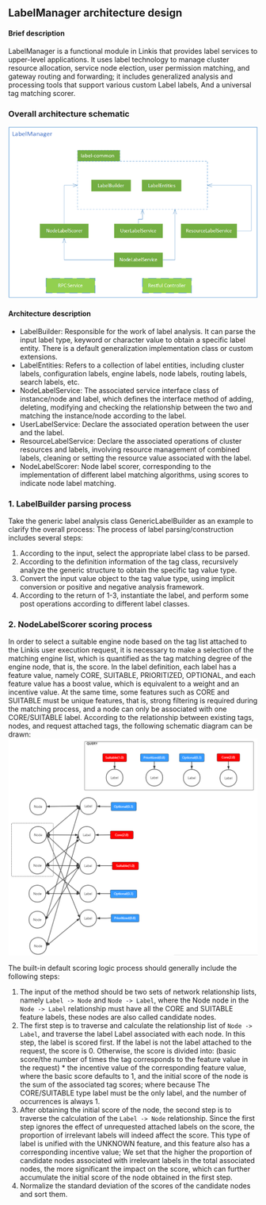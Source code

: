 ## LabelManager architecture design

#### Brief description
LabelManager is a functional module in Linkis that provides label services to upper-level applications. It uses label technology to manage cluster resource allocation, service node election, user permission matching, and gateway routing and forwarding; it includes generalized analysis and processing tools that support various custom Label labels, And a universal tag matching scorer.
### Overall architecture schematic

![整体架构示意图](../../../Images/Architecture/LabelManager/label_manager_global.png)  

#### Architecture description
- LabelBuilder: Responsible for the work of label analysis. It can parse the input label type, keyword or character value to obtain a specific label entity. There is a default generalization implementation class or custom extensions.
- LabelEntities: Refers to a collection of label entities, including cluster labels, configuration labels, engine labels, node labels, routing labels, search labels, etc.
- NodeLabelService: The associated service interface class of instance/node and label, which defines the interface method of adding, deleting, modifying and checking the relationship between the two and matching the instance/node according to the label.
- UserLabelService: Declare the associated operation between the user and the label.
- ResourceLabelService: Declare the associated operations of cluster resources and labels, involving resource management of combined labels, cleaning or setting the resource value associated with the label.
- NodeLabelScorer: Node label scorer, corresponding to the implementation of different label matching algorithms, using scores to indicate node label matching.

### 1. LabelBuilder parsing process
Take the generic label analysis class GenericLabelBuilder as an example to clarify the overall process:
The process of label parsing/construction includes several steps:
1. According to the input, select the appropriate label class to be parsed.
2. According to the definition information of the tag class, recursively analyze the generic structure to obtain the specific tag value type.
3. Convert the input value object to the tag value type, using implicit conversion or positive and negative analysis framework.
4. According to the return of 1-3, instantiate the label, and perform some post operations according to different label classes.

### 2. NodeLabelScorer scoring process
In order to select a suitable engine node based on the tag list attached to the Linkis user execution request, it is necessary to make a selection of the matching engine list, which is quantified as the tag matching degree of the engine node, that is, the score.
In the label definition, each label has a feature value, namely CORE, SUITABLE, PRIORITIZED, OPTIONAL, and each feature value has a boost value, which is equivalent to a weight and an incentive value.
At the same time, some features such as CORE and SUITABLE must be unique features, that is, strong filtering is required during the matching process, and a node can only be associated with one CORE/SUITABLE label.
According to the relationship between existing tags, nodes, and request attached tags, the following schematic diagram can be drawn:
![标签打分](../../../Images/Architecture/LabelManager/label_manager_scorer.png)  

The built-in default scoring logic process should generally include the following steps:
1. The input of the method should be two sets of network relationship lists, namely `Label -> Node` and `Node -> Label`, where the Node node in the `Node -> Label` relationship must have all the CORE and SUITABLE feature labels, these nodes are also called candidate nodes.
2. The first step is to traverse and calculate the relationship list of `Node -> Label`, and traverse the label Label associated with each node. In this step, the label is scored first. If the label is not the label attached to the request, the score is 0.
Otherwise, the score is divided into: (basic score/the number of times the tag corresponds to the feature value in the request) * the incentive value of the corresponding feature value, where the basic score defaults to 1, and the initial score of the node is the sum of the associated tag scores; where because The CORE/SUITABLE type label must be the only label, and the number of occurrences is always 1.
3. After obtaining the initial score of the node, the second step is to traverse the calculation of the `Label -> Node` relationship. Since the first step ignores the effect of unrequested attached labels on the score, the proportion of irrelevant labels will indeed affect the score. This type of label is unified with the UNKNOWN feature, and this feature also has a corresponding incentive value;
We set that the higher the proportion of candidate nodes associated with irrelevant labels in the total associated nodes, the more significant the impact on the score, which can further accumulate the initial score of the node obtained in the first step.
4. Normalize the standard deviation of the scores of the candidate nodes and sort them.
